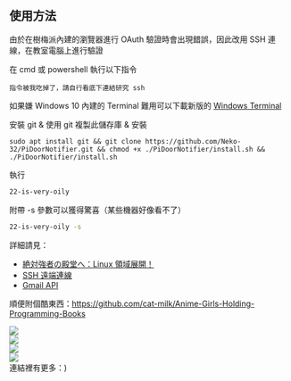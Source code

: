 ## 使用方法

由於在樹梅派內建的瀏覽器進行 OAuth 驗證時會出現錯誤，因此改用 SSH 連線，在教室電腦上進行驗證

在 cmd 或 powershell 執行以下指令

```
指令被我吃掉了，請自行看底下連結研究 ssh
```

如果嫌 Windows 10 內建的 Terminal 難用可以下載新版的 [Windows Terminal](https://github.com/microsoft/terminal)

安裝 git & 使用 git 複製此儲存庫 & 安裝
```
sudo apt install git && git clone https://github.com/Neko-32/PiDoorNotifier.git && chmod +x ./PiDoorNotifier/install.sh && ./PiDoorNotifier/install.sh
```

執行

```bash
22-is-very-oily
```

附帶 -s 參數可以獲得驚喜（某些機器好像看不了）

```bash
22-is-very-oily -s
```

詳細請見：

- [絶対強者の殿堂へ：Linux 領域展開！](https://youtu.be/1oV5tCH5raY)
- [SSH 遠端連線](https://hackmd.io/@ncnu-opensource/1131-lsa-ssh)
- [Gmail API](https://developers.google.com/gmail/api/guides?hl=zh-tw)

順便附個酷東西：https://github.com/cat-milk/Anime-Girls-Holding-Programming-Books

![](https://github.com/cat-milk/Anime-Girls-Holding-Programming-Books/blob/master/Linux/Ryo_Yamada_Reading_ArchLinux_Book.jpg?raw=true)  
![](https://raw.githubusercontent.com/cat-milk/Anime-Girls-Holding-Programming-Books/refs/heads/master/Linux/Sakurajima_Mai_Linux_Essentials.jpg)  
![](https://github.com/cat-milk/Anime-Girls-Holding-Programming-Books/blob/master/Python/Chiyo_Mihama_With_Python_Homework.png)  
![](https://github.com/cat-milk/Anime-Girls-Holding-Programming-Books/blob/master/Linux/Frieren_Beyond_Journey's_End_Holding_Bash_Scripting_Book.jpg?raw=true)  
連結裡有更多：)
